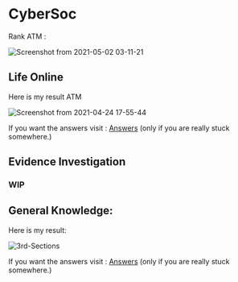 # CyberSoc

Rank ATM : 

![Screenshot from 2021-05-02 03-11-21](https://user-images.githubusercontent.com/66634743/116797200-1a01cd80-aaf4-11eb-982d-de5c059095b4.png)

## Life Online

Here is my result ATM

![Screenshot from 2021-04-24 17-55-44](https://user-images.githubusercontent.com/66634743/115961193-5a76af80-a526-11eb-95b1-94021e37f8f2.png)


If you want the answers visit : [Answers](https://github.com/XXDIL/Try-Hack-Me/tree/main/CyberSoc/Life-Online) (only if you are really stuck somewhere.)

## Evidence Investigation

### WIP

## General Knowledge:

Here is my result:

![3rd-Sections](https://user-images.githubusercontent.com/66634743/115960858-c35d2800-a524-11eb-8667-0d3df8f4e2b6.png)

If you want the answers visit : [Answers](https://github.com/XXDIL/Try-Hack-Me/tree/main/CyberSoc/General-Knowledge) (only if you are really stuck somewhere.)
